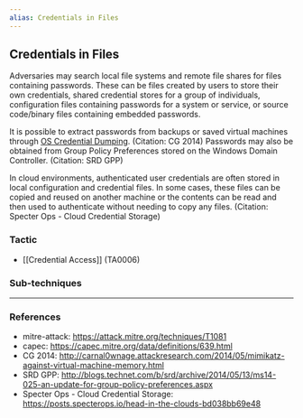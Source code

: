 ```yaml
---
alias: Credentials in Files
---
```


## Credentials in Files

Adversaries may search local file systems and remote file shares for files containing passwords. These can be files created by users to store their own credentials, shared credential stores for a group of individuals, configuration files containing passwords for a system or service, or source code/binary files containing embedded passwords.

It is possible to extract passwords from backups or saved virtual machines through [OS Credential Dumping](https://attack.mitre.org/techniques/T1003). (Citation: CG 2014) Passwords may also be obtained from Group Policy Preferences stored on the Windows Domain Controller. (Citation: SRD GPP)

In cloud environments, authenticated user credentials are often stored in local configuration and credential files. In some cases, these files can be copied and reused on another machine or the contents can be read and then used to authenticate without needing to copy any files. (Citation: Specter Ops - Cloud Credential Storage)




### Tactic

- [[Credential Access]] (TA0006)

### Sub-techniques


---
### References

- mitre-attack: https://attack.mitre.org/techniques/T1081
- capec: https://capec.mitre.org/data/definitions/639.html
- CG 2014: http://carnal0wnage.attackresearch.com/2014/05/mimikatz-against-virtual-machine-memory.html
- SRD GPP: http://blogs.technet.com/b/srd/archive/2014/05/13/ms14-025-an-update-for-group-policy-preferences.aspx
- Specter Ops - Cloud Credential Storage: https://posts.specterops.io/head-in-the-clouds-bd038bb69e48
